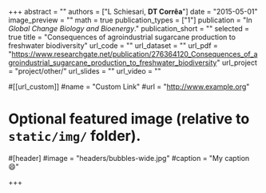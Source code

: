 +++
abstract = ""
authors = ["L Schiesari, __DT Corrêa__"]
date = "2015-05-01"
image_preview = ""
math = true
publication_types = ["1"]
publication = "In *Global Change Biology and Bioenergy*."
publication_short = ""
selected = true
title = "Consequences of agroindustrial sugarcane production to freshwater biodiversity"
url_code = ""
url_dataset = ""
url_pdf = "https://www.researchgate.net/publication/276364120_Consequences_of_agroindustrial_sugarcane_production_to_freshwater_biodiversity"
url_project = "project/other/"
url_slides = ""
url_video = ""

#[[url_custom]]
#name = "Custom Link"
#url = "http://www.example.org"

# Optional featured image (relative to `static/img/` folder).
#[header]
#image = "headers/bubbles-wide.jpg"
#caption = "My caption :smile:"

+++